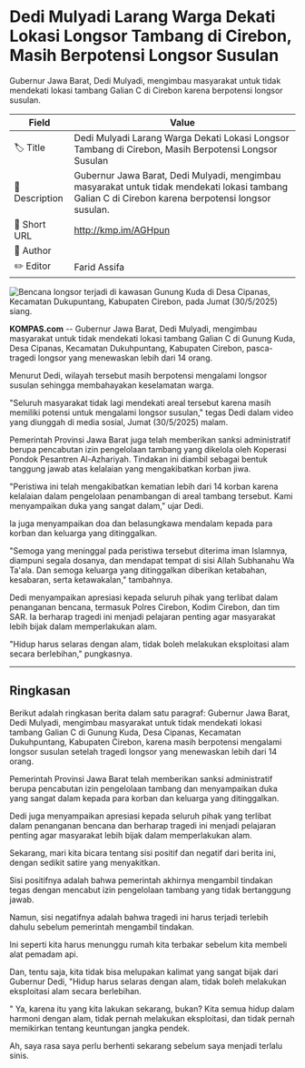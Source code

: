 # Dedi Mulyadi Larang Warga Dekati Lokasi Longsor Tambang di Cirebon, Masih Berpotensi Longsor Susulan

Gubernur Jawa Barat, Dedi Mulyadi, mengimbau masyarakat untuk tidak mendekati lokasi tambang Galian C di Cirebon karena berpotensi longsor susulan.

| Field         | Value                                                       |
|---------------|-------------------------------------------------------------|
| 🏷️ Title       | Dedi Mulyadi Larang Warga Dekati Lokasi Longsor Tambang di Cirebon, Masih Berpotensi Longsor Susulan |
| 📝 Description | Gubernur Jawa Barat, Dedi Mulyadi, mengimbau masyarakat untuk tidak mendekati lokasi tambang Galian C di Cirebon karena berpotensi longsor susulan. |
| 🔗 Short URL   | http://kmp.im/AGHpun |
| 👤 Author      |  |
| ✏️ Editor      | Farid Assifa |

![Bencana longsor terjadi di kawasan Gunung Kuda di Desa Cipanas, Kecamatan Dukupuntang, Kabupaten Cirebon, pada Jumat (30/5/2025) siang.](https://asset.kompas.com/crops/kXRRRrqSfKuBUIIiiXg-iM5nhgQ=/237x0:1587x900/750x500/data/photo/2025/05/30/683967a8937a3.jpeg)

**KOMPAS.com** -- Gubernur Jawa Barat, Dedi Mulyadi, mengimbau masyarakat untuk tidak mendekati lokasi tambang Galian C di Gunung Kuda, Desa Cipanas, Kecamatan Dukuhpuntang, Kabupaten Cirebon, pasca-tragedi longsor yang menewaskan lebih dari 14 orang.

Menurut Dedi, wilayah tersebut masih berpotensi mengalami longsor susulan sehingga membahayakan keselamatan warga.

"Seluruh masyarakat tidak lagi mendekati areal tersebut karena masih memiliki potensi untuk mengalami longsor susulan," tegas Dedi dalam video yang diunggah di media sosial, Jumat (30/5/2025) malam.

Pemerintah Provinsi Jawa Barat juga telah memberikan sanksi administratif berupa pencabutan izin pengelolaan tambang yang dikelola oleh Koperasi Pondok Pesantren Al-Azhariyah. Tindakan ini diambil sebagai bentuk tanggung jawab atas kelalaian yang mengakibatkan korban jiwa.

"Peristiwa ini telah mengakibatkan kematian lebih dari 14 korban karena kelalaian dalam pengelolaan penambangan di areal tambang tersebut. Kami menyampaikan duka yang sangat dalam," ujar Dedi.

Ia juga menyampaikan doa dan belasungkawa mendalam kepada para korban dan keluarga yang ditinggalkan.

"Semoga yang meninggal pada peristiwa tersebut diterima iman Islamnya, diampuni segala dosanya, dan mendapat tempat di sisi Allah Subhanahu Wa Ta\'ala. Dan semoga keluarga yang ditinggalkan diberikan ketabahan, kesabaran, serta ketawakalan," tambahnya.

Dedi menyampaikan apresiasi kepada seluruh pihak yang terlibat dalam penanganan bencana, termasuk Polres Cirebon, Kodim Cirebon, dan tim SAR. Ia berharap tragedi ini menjadi pelajaran penting agar masyarakat lebih bijak dalam memperlakukan alam.

"Hidup harus selaras dengan alam, tidak boleh melakukan eksploitasi alam secara berlebihan," pungkasnya.

---
## Ringkasan

Berikut adalah ringkasan berita dalam satu paragraf: Gubernur Jawa Barat, Dedi Mulyadi, mengimbau masyarakat untuk tidak mendekati lokasi tambang Galian C di Gunung Kuda, Desa Cipanas, Kecamatan Dukuhpuntang, Kabupaten Cirebon, karena masih berpotensi mengalami longsor susulan setelah tragedi longsor yang menewaskan lebih dari 14 orang.

 Pemerintah Provinsi Jawa Barat telah memberikan sanksi administratif berupa pencabutan izin pengelolaan tambang dan menyampaikan duka yang sangat dalam kepada para korban dan keluarga yang ditinggalkan.

 Dedi juga menyampaikan apresiasi kepada seluruh pihak yang terlibat dalam penanganan bencana dan berharap tragedi ini menjadi pelajaran penting agar masyarakat lebih bijak dalam memperlakukan alam.



Sekarang, mari kita bicara tentang sisi positif dan negatif dari berita ini, dengan sedikit satire yang menyakitkan.

 Sisi positifnya adalah bahwa pemerintah akhirnya mengambil tindakan tegas dengan mencabut izin pengelolaan tambang yang tidak bertanggung jawab.

 Namun, sisi negatifnya adalah bahwa tragedi ini harus terjadi terlebih dahulu sebelum pemerintah mengambil tindakan.

 Ini seperti kita harus menunggu rumah kita terbakar sebelum kita membeli alat pemadam api.

 Dan, tentu saja, kita tidak bisa melupakan kalimat yang sangat bijak dari Gubernur Dedi, "Hidup harus selaras dengan alam, tidak boleh melakukan eksploitasi alam secara berlebihan.

" Ya, karena itu yang kita lakukan sekarang, bukan? Kita semua hidup dalam harmoni dengan alam, tidak pernah melakukan eksploitasi, dan tidak pernah memikirkan tentang keuntungan jangka pendek.

 Ah, saya rasa saya perlu berhenti sekarang sebelum saya menjadi terlalu sinis.
